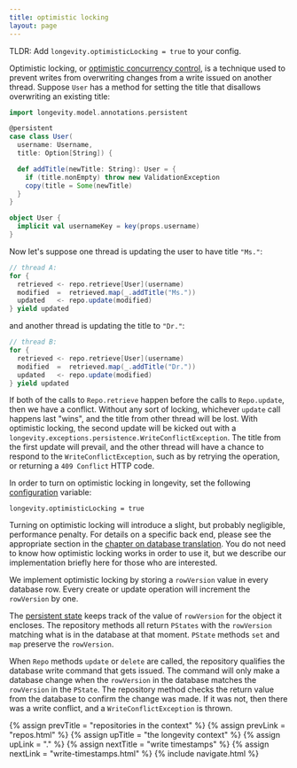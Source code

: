 ```yaml
---
title: optimistic locking
layout: page
---
```


TLDR: Add `longevity.optimisticLocking = true` to your config.

Optimistic locking, or [optimistic concurrency
control](https://en.wikipedia.org/wiki/Optimistic_concurrency_control),
is a technique used to prevent writes from overwriting changes from a
write issued on another thread. Suppose `User` has a method for
setting the title that disallows overwriting an existing title:

```scala
import longevity.model.annotations.persistent

@persistent
case class User(
  username: Username,
  title: Option[String]) {

  def addTitle(newTitle: String): User = {
    if (title.nonEmpty) throw new ValidationException
    copy(title = Some(newTitle)
  }
}

object User {
  implicit val usernameKey = key(props.username)
}
```

Now let's suppose one thread is updating the user to have title `"Ms."`:

```scala
// thread A:
for {
  retrieved <- repo.retrieve[User](username)
  modified  =  retrieved.map(_.addTitle("Ms."))
  updated   <- repo.update(modified)
} yield updated
```

and another thread is updating the title to `"Dr."`:

```scala
// thread B:
for {
  retrieved <- repo.retrieve[User](username)
  modified  =  retrieved.map(_.addTitle("Dr."))
  updated   <- repo.update(modified)
} yield updated
```

If both of the calls to `Repo.retrieve` happen before the calls to
`Repo.update`, then we have a conflict. Without any sort of locking,
whichever `update` call happens last "wins", and the title from other
thread will be lost. With optimistic locking, the second update will
be kicked out with a
`longevity.exceptions.persistence.WriteConflictException`. The title
from the first update will prevail, and the other thread will have a
chance to respond to the `WriteConflictException`, such as by retrying
the operation, or returning a `409 Conflict` HTTP code.

In order to turn on optimistic locking in longevity, set the following
[configuration](config.html) variable:

```prop
longevity.optimisticLocking = true
```

Turning on optimistic locking will introduce a slight, but probably
negligible, performance penalty. For details on a specific back end,
please see the appropriate section in the [chapter on database
translation](../translation). You do not need to know how optimistic
locking works in order to use it, but we describe our implementation
briefly here for those who are interested.

We implement optimistic locking by storing a `rowVersion` value in
every database row. Every create or update operation will increment
the `rowVersion` by one.

The [persistent state](../repo/persistent-state.html) keeps track of the value of `rowVersion` for
the object it encloses. The repository methods all return `PStates` with the `rowVersion` matching
what is in the database at that moment. `PState` methods `set` and `map` preserve the `rowVersion`.

When `Repo` methods `update` or `delete` are called, the repository
qualifies the database write command that gets issued. The command
will only make a database change when the `rowVersion` in the
database matches the `rowVersion` in the `PState`. The repository
method checks the return value from the database to confirm the change
was made. If it was not, then there was a write conflict, and a
`WriteConflictException` is thrown.

{% assign prevTitle = "repositories in the context" %}
{% assign prevLink  = "repos.html" %}
{% assign upTitle   = "the longevity context" %}
{% assign upLink    = "." %}
{% assign nextTitle = "write timestamps" %}
{% assign nextLink  = "write-timestamps.html" %}
{% include navigate.html %}

